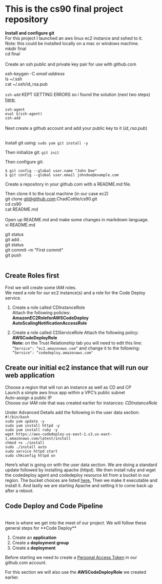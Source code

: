 # This is the cs90 final project repository <br/>

**Install and configure git**<br/>
For this project I launched an aws linux ec2 instance and sshed to it.<br/>
Note: this could be installed locally on a mac or windows machine.<br/>
mkdir final <br/>
cd final <br/>
<br/>
Create an ssh public and private key pair for use with github.com<br/>

ssh-keygen -C *email address*  <br/>
ls ~/.ssh <br/>
cat ~/.ssh/id_rsa.pub <br/>
<br/> 
`ssh-add` KEPT GETTING ERRORS so i found the solution (next two steps) [here:](https://coderwall.com/p/rdi_wq/fix-could-not-open-a-connection-to-your-authentication-agent-when-using-ssh-add) <br/>
<br/>
`ssh-agent` <br/>
`eval $(ssh-agent)` <br/>
`ssh-add` <br/>
<br/>
Next create a github account and add your public key to it (*id_rsa.pub*)<br/>
<br/>

Install git using:  `sudo yum git install -y`<br/>

Then initialize git:  `git init`<br/>

Then configure git:

`$ git config --global user.name "John Doe"`<br/>
`$ git config --global user.email johndoe@example.com`<br/>

Create a repository in your github.com with a README.md file.<br/>

Then clone it to the local machine (in our case ec2)<br/>
git clone git@github.com:ChadCottle/cs90.git <br/>
cd cs90 <br/>
cat README.md <br/>
<br/>
Open up README.md and make some changes in markdown language.<br/>
vi README.md <br/>

git status <br/>
git add . <br/>
git status <br/>
git commit -m "First commit" <br/> 
git push<br/>
<br/>
## Create Roles first<br/>

First we will create some IAM roles.<br/>
We need a role for our ec2 instance(s) and a role for the Code Deploy service.<br/>

1. Create a role called CDInstanceRole<br/>
Attach the following policies:<br/>
**AmazonEC2RoleforAWSCodeDeploy**<br/>
**AutoScalingNotificationAccessRole**<br/>

2. Create a role called CDServiceRole
Attach the following policy:<br/>
**AWSCodeDeployRole**<br/>
**Note:** on the Trust Relationship tab you will need to edit this line:<br/>
`”Service": “ec2.amazonaws.com”` and change it to the following: `”Service": “codedeploy.amazonaws.com"`<br>

## Create our initial ec2 instance that will run our web application<br/>
Choose a region that will run an instance as well as CD and CP<br/>
Launch a simple aws linux app within a VPC’s public subnet<br/>
Auto-assign a public IP<br/>
Choose our IAM role that was created earlier for instances: *CDInstanceRole*<br/>


Under Advanced Details add the following in the user data section:<br/>
`#!/bin/bash`<br/>
`sudo yum update -y`<br/>
`sudo yum install httpd -y`<br/>
`sudo yum install ruby -y`<br/>
`wget https://aws-codedeploy-us-east-1.s3.us-east-1.amazonaws.com/latest/install`<br/>
`chmod +x ./install`<br/>
`sudo ./install auto`<br/>
`sudo service httpd start`<br/>
`sudo chkconfig httpd on`<br/>

Here’s what is going on with the user data section.  We are doing a standard update followed by installing apache (httpd).
We then install ruby and wget the codedeploy agent and codedeploy resource kit from a bucket in our region. The bucket choices are listed [here.](https://docs.aws.amazon.com/codedeploy/latest/userguide/resource-kit.html#resource-kit-bucket-names)
Then we make it executable and install it.  And lastly we are starting Apache and setting it to come back up after a reboot.<br/>

## Code Deploy and Code Pipeline<br/>
<br/>
Here is where we get into the meet of our project.  We will follow these general steps for **Code Deploy** <br/>

1. Create an **application**
2. Create a **deployment group**
3. Create a **deployment**

Before starting we need to create a [Personal Access Token](https://help.github.com/en/github/authenticating-to-github/creating-a-personal-access-token-for-the-command-line) in our github.com account. 

For this section we will also use the **AWSCodeDeployRole** we created earlier.


